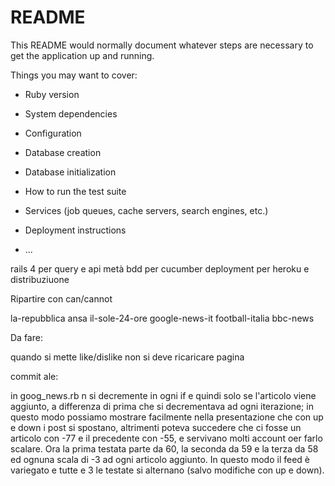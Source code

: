 # README

This README would normally document whatever steps are necessary to get the
application up and running.

Things you may want to cover:

* Ruby version

* System dependencies

* Configuration

* Database creation

* Database initialization

* How to run the test suite

* Services (job queues, cache servers, search engines, etc.)

* Deployment instructions

* ...

rails 4 per query e api
metà bdd per cucumber
deployment per heroku e distribuziuone


Ripartire con can/cannot

la-repubblica
ansa
il-sole-24-ore
google-news-it
football-italia
bbc-news

Da fare:

quando si mette like/dislike non si deve ricaricare pagina

commit ale:

in goog_news.rb n si decremente in ogni if e quindi solo se l'articolo viene aggiunto, 
a differenza di prima che si decrementava ad ogni iterazione; in questo modo possiamo mostrare
facilmente nella presentazione che con up e down i post si spostano, altrimenti poteva succedere che ci fosse un articolo con -77 e il precedente con -55, e servivano molti account oer farlo scalare.
Ora la prima testata parte da 60, la seconda da 59 e la terza da 58 ed ognuna scala di -3 ad ogni articolo aggiunto. In questo modo il feed è variegato e tutte e 3 le testate si alternano 
(salvo modifiche con up e down).

